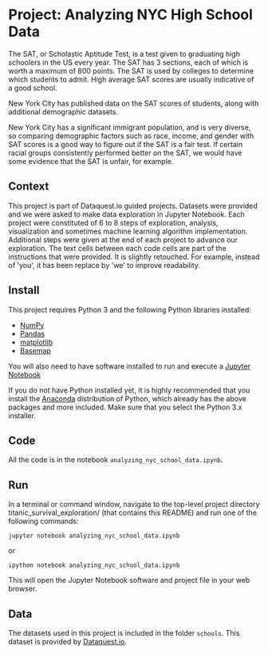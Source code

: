 # Project: Analyzing NYC High School Data

The SAT, or Scholastic Aptitude Test, is a test given to graduating high schoolers in the US every year. The SAT has 3 sections, each of which is worth a maximum of 800 points. The SAT is used by colleges to determine which students to admit. High average SAT scores are usually indicative of a good school.

New York City has published data on the SAT scores of students, along with additional demographic datasets.

New York City has a significant immigrant population, and is very diverse, so comparing demographic factors such as race, income, and gender with SAT scores is a good way to figure out if the SAT is a fair test. If certain racial groups consistently performed better on the SAT, we would have some evidence that the SAT is unfair, for example.

## Context 
This project is part of Dataquest.io guided projects. Datasets were provided and we were asked to make data exploration in Jupyter Notebook. Each project were constituted of 6 to 8 steps of exploration, analysis, visualization and sometimes machine learning algorithm implementation. Additional steps were given at the end of each project to advance our exploration. The text cells between each code cells are part of the instructions that were provided. It is slightly retouched. For example, instead of 'you', it has been replace by 'we' to improve readability. 

## Install
This project requires Python 3 and the following Python libraries installed:

- [NumPy](http://www.numpy.org/)
- [Pandas](http://pandas.pydata.org)
- [matplotlib](http://matplotlib.org/)
- [Basemap](http://matplotlib.org/basemap/)

You will also need to have software installed to run and execute a [Jupyter Notebook](http://ipython.org/notebook.html)

If you do not have Python installed yet, it is highly recommended that you install the [Anaconda](http://continuum.io/downloads) distribution of Python, which already has the above packages and more included. Make sure that you select the Python 3.x installer.

## Code
All the code is in the notebook `analyzing_nyc_school_data.ipynb`.

## Run
In a terminal or command window, navigate to the top-level project directory titanic_survival_exploration/ (that contains this README) and run one of the following commands:

```
jupyter notebook analyzing_nyc_school_data.ipynb
```

or
```
ipython notebook analyzing_nyc_school_data.ipynb
```
This will open the Jupyter Notebook software and project file in your web browser.

## Data
The datasets used in this project is included in the folder `schools`. This dataset is provided by [Dataquest.io](https://www.dataquest.io).

